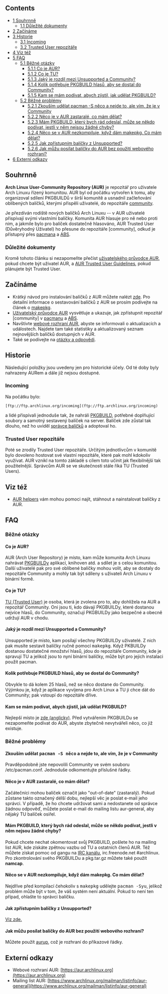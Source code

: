 ## Contents

*   [1 Souhrnně](#Souhrnn.C4.9B)
    *   [1.1 Důležité dokumenty](#D.C5.AFle.C5.BEit.C3.A9_dokumenty)
*   [2 Začínáme](#Za.C4.8D.C3.ADn.C3.A1me)
*   [3 Historie](#Historie)
    *   [3.1 Incoming](#Incoming)
    *   [3.2 Trusted User repozitáře](#Trusted_User_repozit.C3.A1.C5.99e)
*   [4 Viz též](#Viz_t.C3.A9.C5.BE)
*   [5 FAQ](#FAQ)
    *   [5.1 Běžné otázky](#B.C4.9B.C5.BEn.C3.A9_ot.C3.A1zky)
        *   [5.1.1 Co je AUR?](#Co_je_AUR.3F)
        *   [5.1.2 Co je TU?](#Co_je_TU.3F)
        *   [5.1.3 Jaký je rozdíl mezi Unsupported a Community?](#Jak.C3.BD_je_rozd.C3.ADl_mezi_Unsupported_a_Community.3F)
        *   [5.1.4 Kolik potřebuje PKGBUILD hlasů, aby se dostal do Community?](#Kolik_pot.C5.99ebuje_PKGBUILD_hlas.C5.AF.2C_aby_se_dostal_do_Community.3F)
        *   [5.1.5 Kam se mám podívat, abych zjistil, jak udělat PKGBUILD?](#Kam_se_m.C3.A1m_pod.C3.ADvat.2C_abych_zjistil.2C_jak_ud.C4.9Blat_PKGBUILD.3F)
    *   [5.2 Běžné problémy](#B.C4.9B.C5.BEn.C3.A9_probl.C3.A9my)
        *   [5.2.1 Zkouším udělat pacman -S něco a nejde to, ale vím, že je v Community](#Zkou.C5.A1.C3.ADm_ud.C4.9Blat_pacman_-S_n.C4.9Bco_a_nejde_to.2C_ale_v.C3.ADm.2C_.C5.BEe_je_v_Community)
        *   [5.2.2 Něco je v AUR zastaralé, co mám dělat?](#N.C4.9Bco_je_v_AUR_zastaral.C3.A9.2C_co_m.C3.A1m_d.C4.9Blat.3F)
        *   [5.2.3 Mám PKGBUILD, který bych rád odeslal, může se někdo podívat, jestli v něm nejsou žádné chyby?](#M.C3.A1m_PKGBUILD.2C_kter.C3.BD_bych_r.C3.A1d_odeslal.2C_m.C5.AF.C5.BEe_se_n.C4.9Bkdo_pod.C3.ADvat.2C_jestli_v_n.C4.9Bm_nejsou_.C5.BE.C3.A1dn.C3.A9_chyby.3F)
        *   [5.2.4 Něco se v AUR nezkompiluje, když dám makepkg. Co mám dělat?](#N.C4.9Bco_se_v_AUR_nezkompiluje.2C_kdy.C5.BE_d.C3.A1m_makepkg._Co_m.C3.A1m_d.C4.9Blat.3F)
        *   [5.2.5 Jak zpřístupním balíčky z Unsupported?](#Jak_zp.C5.99.C3.ADstupn.C3.ADm_bal.C3.AD.C4.8Dky_z_Unsupported.3F)
        *   [5.2.6 Jak můžu posílat balíčky do AUR bez použití webového rozhraní?](#Jak_m.C5.AF.C5.BEu_pos.C3.ADlat_bal.C3.AD.C4.8Dky_do_AUR_bez_pou.C5.BEit.C3.AD_webov.C3.A9ho_rozhran.C3.AD.3F)
*   [6 Externí odkazy](#Extern.C3.AD_odkazy)

## Souhrnně

**Arch Linux User-Community Repository (AUR)** je repozitář pro uživatele Arch Linuxu řízený komunitou. AUR byl od počátku vytvořen k tomu, aby organizoval sdílení PKGBUILDů v širší komunitě a usnadnil začleňování oblíbených balíčků, kterými přispěli uživatelé, do repozitáře [community](#.5Bcommunity.5D).

Je přezdíván rodiště nových balíčků Arch Linuxu -- v AUR uživatelé přispívají svými vlastními balíčky. Komunita AUR hlasuje pro ně nebo proti nim, a jakmile bylo pro balíček dostatečně hlasováno, AUR Trusted User (Důvěryhodný Uživatel) ho přesune do repozitáře [community], odkud je přístupný přes [pacmana](/index.php/Pacman_(%C4%8Cesky) "Pacman (Česky)") a [ABS](/index.php/ABS_-_The_Arch_Build_System_(%C4%8Cesky) "ABS - The Arch Build System (Česky)").

### Důležité dokumenty

Kromě tohoto článku si nezapomeňte přečíst [uživatelského průvodce AUR](/index.php/AUR_-_u%C5%BEivatelsk%C3%BD_pr%C5%AFvodce_(%C4%8Cesky) "AUR - uživatelský průvodce (Česky)"), pokud chcete být uživatel AUR, a [AUR Trusted User Guidelines](/index.php/AUR_Trusted_User_Guidelines "AUR Trusted User Guidelines"), pokud plánujete být Trusted User.

## Začínáme

*   Krátký návod pro instalování balíčků z AUR můžete nalézt [zde](#Jak_na_bal.C3.AD.C4.8Dek_z_UNSUPPORTED). Pro detailní informace o sestavování balíčků z AUR se prosím podívejte na článek o [makepkg](/index.php/Makepkg "Makepkg").
*   [Uživatelský průvodce AUR](/index.php/AUR_-_u%C5%BEivatelsk%C3%BD_pr%C5%AFvodce_(%C4%8Cesky) "AUR - uživatelský průvodce (Česky)") vysvětluje a ukazuje, jak zpřístupnit repozitář [community] v [pacmanu](/index.php/Pacman_(%C4%8Cesky) "Pacman (Česky)") a [ABS](/index.php/ABS_-_The_Arch_Build_System_(%C4%8Cesky) "ABS - The Arch Build System (Česky)").
*   Navštivte [webové rozhraní AUR](https://aur.archlinux.org), abyste se informovali o aktualizacích a událostech. Najdete tam také statistiky a aktualizovaný seznam nejnovějších balíčků dostupných v AUR.
*   Také se podívejte na [otázky a odpovědi](/index.php/AUR_Q_%26_A "AUR Q & A").

## Historie

Následující položky jsou uvedeny jen pro historické účely. Od té doby byly nahrazeny AURem a dále již nejsou dostupné.

### Incoming

Na počátku bylo:

```
[ftp://ftp.archlinux.org/incoming](ftp://ftp.archlinux.org/incoming)

```

a lidé přispívali jednoduše tak, že nahráli [PKGBUILD](/index.php/PKGBUILD "PKGBUILD"), potřebné doplňující soubory a samotný sestavený balíček na server. Balíček zde zůstal tak dlouho, než ho uviděl [správce balíčků](/index.php/Package_Maintainer "Package Maintainer") a adoptoval ho.

### Trusted User repozitáře

Poté se zrodily Trusted User repozitáře. Určitým jednotlivcům v komunitě bylo dovoleno hostovat své vlastní repozitáře, které pak mohl kdokoliv využívat. AUR vznikl na tomto základě s cílem toto učinit jak flexibilnější tak použitelnější. Správcům AUR se ve skutečnosti stále říká TU (Trusted Users).

## Viz též

*   [AUR helpers](/index.php/AUR_helpers "AUR helpers") vám mohou pomoci najít, stáhnout a nainstalovat balíčky z AUR.

## FAQ

### Běžné otázky

#### Co je AUR?

AUR (Arch User Repository) je místo, kam může komunita Arch Linuxu nahrávat [PKGBUILDy](/index.php/Arch_Build_System_(%C4%8Cesky)#Co_je_PKGBUILD_a_co_obsahuje.3F "Arch Build System (Česky)") aplikací, knihoven atd. a sdílet je s celou komunitou. Další uživatelé pak pro své oblíbené balíčky mohou volit, aby se dostaly do repozitáře Community a mohly tak být sdíleny s uživateli Arch Linuxu v binární formě.

#### Co je TU?

[TU (Trusted User)](/index.php/AUR_Trusted_User_Guidelines "AUR Trusted User Guidelines") je osoba, která je zvolena pro to, aby dohlížela na AUR a repozitář Community. Oni jsou ti, kdo dávají PKGBUILDy, které dostanou nejvíce hlasů, do Community, označují PKGBUILDy jako bezpečné a obecně udržují AUR v chodu.

#### Jaký je rozdíl mezi Unsupported a Community?

Unsupported je místo, kam posílají všechny PKGBUILDy uživatelé. Z nich pak musíte sestavit balíčky ručně pomocí <tt>makepkg</tt>. Když PKBUILDy dostanou dostatečné množství hlasů, jdou do repozitáře Community, kde je spravují TU a jelikož jsou to nyní binární balíčky, může být pro jejich instalaci použit pacman.

#### Kolik potřebuje PKGBUILD hlasů, aby se dostal do Community?

Obvykle to dá kolem 25 hlasů, než se něco dostane do Community. Výjimkou je, když je aplikace vyvíjena pro Arch Linux a TU ji chce dát do Community; pak vstoupí do repozitáře dříve.

#### Kam se mám podívat, abych zjistil, jak udělat PKGBUILD?

Nejlepší místo je [zde (anglicky)](/index.php/Creating_packages "Creating packages"). Před vytvářením PKGBUILDu se nezapomeňte podívat do AUR, abyste zbytečně nevytvářeli něco, co již existuje.

### Běžné problémy

#### Zkouším udělat <tt>pacman -S něco</tt> a nejde to, ale vím, že je v Community

Pravděpodobně jste nepovolili Community ve svém souboru /etc/pacman.conf. Jednoduše odkomentujte příslušné řádky.

#### Něco je v AUR zastaralé, co mám dělat?

Začátečníci mohou balíček označit jako "out-of-date" (zastaralý). Pokud zůstane takto označený délší dobu, nejlepší věc je poslat e-mail jeho správci. V případě, že ho chcete udržovat sami a nedostanete od správce žádnou odpověď, můžete poslat e-mail do mailing listu aur-general, aby nějaký TU balíček osiřel.

#### Mám PKGBUILD, který bych rád odeslal, může se někdo podívat, jestli v něm nejsou žádné chyby?

Pokud chcete nechat okomentovat svůj PKGBUILD, pošlete ho na mailing list AUR, kde získáte zpětnou vazbu od TU a ostatních členů AUR. Též můžete získat pomoc od gangu na [IRC kanálu](/index.php/ArchChannel "ArchChannel"), irc.freenode.net #archlinux. Pro zkontrolování svého PKGBUILDu a pkg.tar.gz můžete také použít **namcap**.

#### Něco se v AUR nezkompiluje, když dám makepkg. Co mám dělat?

Nejdříve před kompilací čehokoliv s <tt>makepkg</tt> udělejte <tt>pacman -Syu</tt>, jelikož problém může být v tom, že váš systém není aktuální. Pokud to není ten případ, ohlašte to správci balíčku.

#### Jak zpřístupním balíčky z Unsupported?

[Viz zde.](#Jak_na_bal.C3.AD.C4.8Dek_z_UNSUPPORTED)

#### Jak můžu posílat balíčky do AUR bez použití webového rozhraní?

Můžete použít [aurup](https://aur.archlinux.org/packages.php?ID=5848), což je rozhraní do příkazové řádky.

## Externí odkazy

*   Webové rozhraní AUR: [https://aur.archlinux.org](https://aur.archlinux.org)
*   Mailing list AUR: [https://www.archlinux.org/mailman/listinfo/aur-general](https://www.archlinux.org/mailman/listinfo/aur-general)